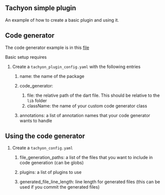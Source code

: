 ## Tachyon simple plugin

An example of how to create a basic plugin and using it.

## Code generator

The code generator example is in this [file](lib/generator/code_generator.dart)

Basic setup requires

1. Create a `tachyon_plugin_config.yaml` with the following entries

   1. name: the name of the package
   1. code_generator:

      1. file: the relative path of the dart file. This should be relative to the `lib` folder
      1. className: the name of your custom code generator class

   1. annotations: a list of annotation names that your code generator wants to handle

## Using the code generator

1. Create a `tachyon_config.yaml`

   1. file_generation_paths: a list of the files that you want to include in code generation (can be globs)

   1. plugins: a list of plugins to use

   1. generated_file_line_length: line length for generated files (this can be used if you commit the generated files)
